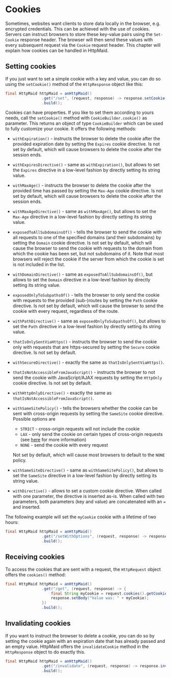 # Cookies
Sometimes, websites want clients to store data locally in the browser,
e.g. encrypted credentials. 
This can be achieved with the use of cookies. Servers can instruct
browsers to store these key-value pairs using the `Set-Cookie` response header.
The browser will then send these values with every subsequent request
via the `Cookie` request header. This chapter will explain how cookies
can be handled in HttpMaid.

## Setting cookies
If you just want to set a simple cookie with a key and value, you can do so using the `setCookie()` method of the `HttpResponse` object
like this:
```java
final HttpMaid httpMaid = anHttpMaid()
                .get("/set", (request, response) -> response.setCookie("myCookie", "foo"))
                .build();
```

Cookies can have properties. If you like to set them according to yours needs, call
the `setCookie()` method with `CookieBuilder.cookie()` as parameter. This returns
an object of type `CookieBuilder` which can be used to fully customize your cookie.
It offers the following methods:

- `withExpiration()` - instructs the browser to delete the cookie after the provided expiration date by setting the `Expires` cookie directive.
Is not set by default, which will cause browsers to delete the cookie after the session ends.

- `withExpiresDirective()` - same as `withExpiration()`, but allows to set the `Expires` directive in a low-level fashion by directly setting its string value.

- `withMaxAge()` - instructs the browser to delete the cookie after the provided time has passed by setting the `Max-Age` cookie directive.
Is not set by default, which will cause browsers to delete the cookie after the session ends.

- `withMaxAgeDirective()` - same as `withMaxAge()`, but allows to set the `Max-Age` directive in a low-level fashion by directly setting its string value.

- `exposedToAllSubdomainsOf()` - tells the browser to send the cookie with all requests to one of the specified domains (and their subdomains) by setting the
`Domain` cookie directive.
Is not set by default, which will cause the browser to send the cookie with requests to the domain from which the cookie has been set, but not subdomains of it. 
Note that most browsers will reject the cookie if the server from which the cookie is set is not included in the list.

- `withDomainDirective()` - same as `exposedToAllSubdomainsOf()`, but allows to set the `Domain` directive in a low-level fashion by directly setting its string value.

- `exposedOnlyToSubpathsOf()` - tells the browser to only send the cookie with requests to the provided (sub-)routes by setting the `Path` cookie directive.
Is not set by default, which will cause the browser to send the cookie with every request, regardless of the route. 

- `withPathDirective()` - same as `exposedOnlyToSubpathsOf()`, but allows to set the `Path` directive in a low-level fashion by directly setting its string value.

- `thatIsOnlySentViaHttps()` - instructs the browser to send the cookie only with requests that are https-secured by setting the `Secure` cookie directive.
Is not set by default.

- `withSecureDirective()` - exactly the same as `thatIsOnlySentViaHttps()`.

- `thatIsNotAccessibleFromJavaScript()` - instructs the browser to not send the cookie with JavaScript/AJAX requests by setting the `HttpOnly` cookie directive.
Is not set by default.

- `withHttpOnlyDirective()` - exactly the same as `thatIsNotAccessibleFromJavaScript()`.

- `withSameSitePolicy()` - tells the browsers whether the cookie can be sent with cross-origin requests by setting the `SameSite` cookie directive. Possible options are
   - `STRICT` - cross-origin requests will not include the cookie
   - `LAX` - only send the cookie on certain types of cross-origin requests (see [here](https://web.dev/samesite-cookies-explained) for more information)
   - `NONE` - send the cookie with every request

    Not set by default, which will cause most browsers to default to the `NONE` policy.

- `withSameSiteDirective()` - same as `withSameSitePolicy()`, but allows to set the `SameSite` directive in a low-level fashion by directly setting its string value.

- `withDirective()` - allows to set a custom cookie directive. When called with one parameter, the directive is inserted as-is. When called with two parameters,
both parameters (key and value) are concatenated with an `=` and inserted.

The following example will set the `myCookie` cookie with a lifetime of two hours:
```java
final HttpMaid httpMaid = anHttpMaid()
                .get("/setWithOptions", (request, response) -> response.setCookie(cookie("myCookie", "foo").withMaxAge(2, HOURS)))
                .build();
```

## Receiving cookies
To access the cookies that are sent with a request, the `HttpRequest` object offers
the `cookies()` method:
```java
final HttpMaid httpMaid = anHttpMaid()
                .get("/get", (request, response) -> {
                    final String myCookie = request.cookies().getCookie("myCookie");
                    response.setBody("Value was: " + myCookie);
                })
                .build();
```

## Invalidating cookies
If you want to instruct the browser to delete a cookie, you can do so by setting the cookie again
with an expiration date that has already passed and an empty value.
HttpMaid offers the `invalidateCookie` method in the `HttpResponse` object to do exactly this.
```java
final HttpMaid httpMaid = anHttpMaid()
                .get("/invalidate", (request, response) -> response.invalidateCookie("myCookie"))
                .build();
```
